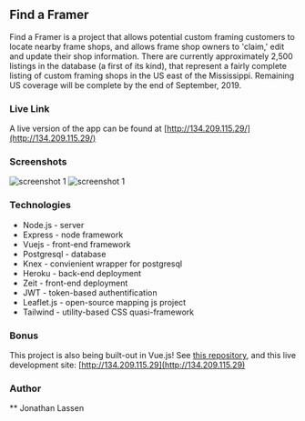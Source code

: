 ## Find a Framer

Find a Framer is a project that allows potential custom framing customers to locate nearby frame shops, and allows frame shop owners to 'claim,' edit and update their shop information. There are currently approximately 2,500 listings in the database (a first of its kind), that represent a fairly complete listing of custom framing shops in the US east of the Mississippi. Remaining US coverage will be complete by the end of September, 2019. 

### Live Link

A live version of the app can be found at [http://134.209.115.29/](http://134.209.115.29/)

### Screenshots

 ![screenshot 1](https://res.cloudinary.com/dcdv6emgi/image/upload/v1567184313/Screenshot_from_2019-08-30_12-47-10_kvs6da.png)
 ![screenshot 1](https://res.cloudinary.com/dcdv6emgi/image/upload/v1567184312/Screenshot_from_2019-08-30_12-47-27_j1brcu.png)

### Technologies

+ Node.js - server
+ Express - node framework
+ Vuejs - front-end framework
+ Postgresql - database
+ Knex - convienient wrapper for postgresql
+ Heroku - back-end deployment
+ Zeit - front-end deployment
+ JWT - token-based authentification
+ Leaflet.js - open-source mapping js project
+ Tailwind - utility-based CSS quasi-framework

### Bonus

This project is also being built-out in Vue.js! See [this repository](https://github.com/jonathanlassen/leaf), and this live development site: [http://134.209.115.29](http://134.209.115.29)

### Author

** Jonathan Lassen

